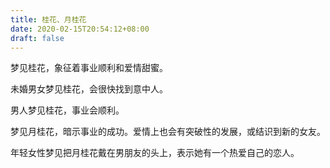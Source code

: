 ```yaml
---
title: 桂花、月桂花
date: 2020-02-15T20:54:12+08:00
draft: false
---
```


梦见桂花，象征着事业顺利和爱情甜蜜。

未婚男女梦见桂花，会很快找到意中人。

男人梦见桂花，事业会顺利。

梦见月桂花，暗示事业的成功。爱情上也会有突破性的发展，或结识到新的女友。

年轻女性梦见把月桂花戴在男朋友的头上，表示她有一个热爱自己的恋人。